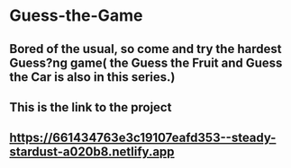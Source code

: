 # Guess-the-Game
## Bored of the usual, so come and try the hardest Guess?ng  game( the Guess the Fruit and Guess the Car is also in this series.)
## This is the link to the project
## https://661434763e3c19107eafd353--steady-stardust-a020b8.netlify.app

